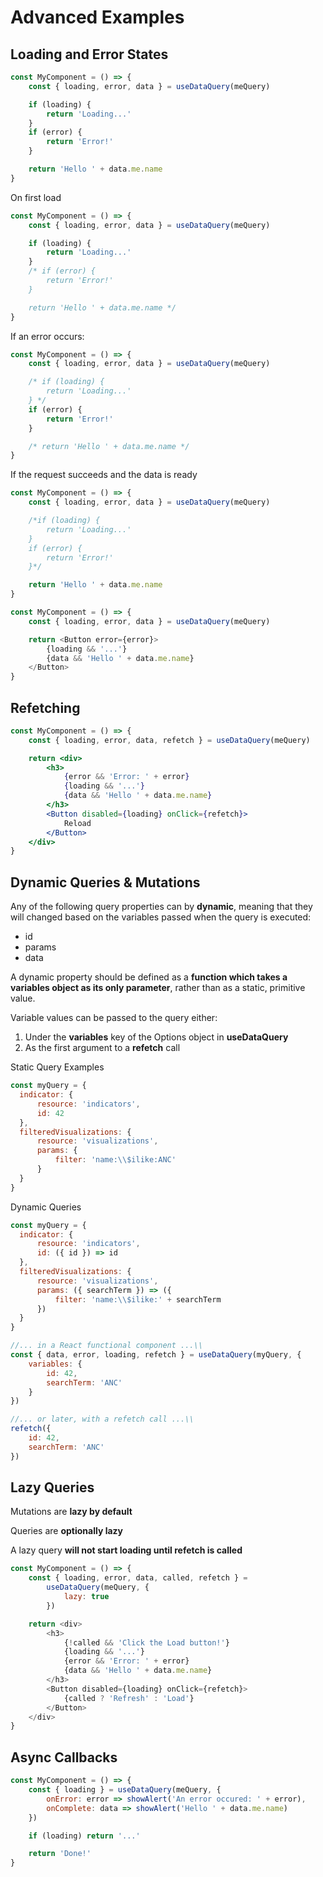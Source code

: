 # Advanced Examples

## Loading and Error States

```js
const MyComponent = () => {
    const { loading, error, data } = useDataQuery(meQuery)

    if (loading) {
        return 'Loading...'
    }
    if (error) {
        return 'Error!'
    }

    return 'Hello ' + data.me.name
}
```

On first load
```js
const MyComponent = () => {
    const { loading, error, data } = useDataQuery(meQuery)

    if (loading) {
        return 'Loading...'
    }
    /* if (error) {
        return 'Error!'
    }

    return 'Hello ' + data.me.name */
}
```

If an error occurs:

```js
const MyComponent = () => {
    const { loading, error, data } = useDataQuery(meQuery)

    /* if (loading) {
        return 'Loading...'
    } */
    if (error) {
        return 'Error!'
    }

    /* return 'Hello ' + data.me.name */
}
```

If the request succeeds and the data is ready
```js
const MyComponent = () => {
    const { loading, error, data } = useDataQuery(meQuery)

    /*if (loading) {
        return 'Loading...'
    }
    if (error) {
        return 'Error!'
    }*/

    return 'Hello ' + data.me.name
}
```

```js
const MyComponent = () => {
    const { loading, error, data } = useDataQuery(meQuery)

    return <Button error={error}>
        {loading && '...'}
        {data && 'Hello ' + data.me.name}
    </Button>
}
```

## Refetching

```jsx
const MyComponent = () => {
    const { loading, error, data, refetch } = useDataQuery(meQuery)

    return <div>
        <h3>
            {error && 'Error: ' + error}
            {loading && '...'}
            {data && 'Hello ' + data.me.name}
        </h3>
        <Button disabled={loading} onClick={refetch}>
            Reload
        </Button>
    </div>
}
```

## Dynamic Queries & Mutations

Any of the following query properties can by **dynamic**, meaning that they will changed based on the variables passed when the query is executed:
- id
- params
- data

A dynamic property should be defined as a **function which takes a variables object as its only parameter**, rather than as a static, primitive value.

Variable values can be passed to the query either:
1. Under the **variables** key of the Options object in **useDataQuery**
2. As the first argument to a **refetch** call

Static Query Examples

```js
const myQuery = {
  indicator: {
      resource: 'indicators',
      id: 42
  },
  filteredVisualizations: {
      resource: 'visualizations',
      params: {
          filter: 'name:\\$ilike:ANC'
      }
  }
}
```

Dynamic Queries

```js
const myQuery = {
  indicator: {
      resource: 'indicators',
      id: ({ id }) => id
  },
  filteredVisualizations: {
      resource: 'visualizations',
      params: ({ searchTerm }) => ({
          filter: 'name:\\$ilike:' + searchTerm
      })
  }
}
```

```js
//... in a React functional component ...\\
const { data, error, loading, refetch } = useDataQuery(myQuery, {
    variables: {
        id: 42,
        searchTerm: 'ANC'
    }
})

//... or later, with a refetch call ...\\
refetch({
    id: 42,
    searchTerm: 'ANC'
})
```

## Lazy Queries

Mutations are **lazy by default**

Queries are **optionally lazy**

A lazy query **will not start loading until refetch is called**

```js
const MyComponent = () => {
    const { loading, error, data, called, refetch } = 
        useDataQuery(meQuery, {
            lazy: true
        })

    return <div>
        <h3>
            {!called && 'Click the Load button!'}
            {loading && '...'}
            {error && 'Error: ' + error}
            {data && 'Hello ' + data.me.name}
        </h3>
        <Button disabled={loading} onClick={refetch}>
            {called ? 'Refresh' : 'Load'}
        </Button>
    </div>
}
```

## Async Callbacks

```js
const MyComponent = () => {
    const { loading } = useDataQuery(meQuery, {
        onError: error => showAlert('An error occured: ' + error),
        onComplete: data => showAlert('Hello ' + data.me.name)
    })

    if (loading) return '...'

    return 'Done!'
}
```